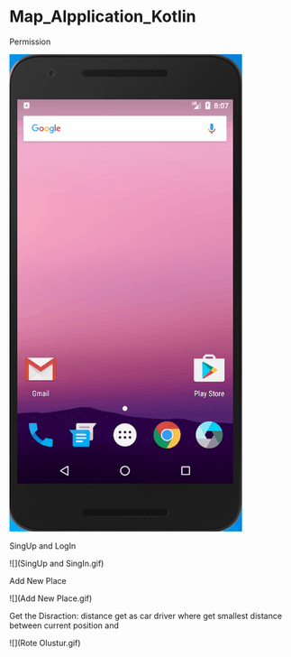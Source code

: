 # Map_Alpplication_Kotlin

Permission

![](Permission.gif)


SingUp and LogIn

![](SingUp and SingIn.gif)


Add New Place

![](Add New Place.gif)


Get the Disraction: distance get as car driver where get smallest distance between current position and 

![](Rote Olustur.gif)
